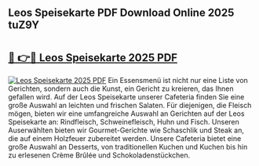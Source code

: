 ## Leos Speisekarte PDF Download Online 2025 tuZ9Y

# <h2><a href="http://gc9r8kk.nevu.top/?p=Leos+Speisekarte">🔗 👉🔴 Leos Speisekarte 2025 PDF</a></h2>

[![Leos Speisekarte 2025 PDF](https://i.imgur.com/dBaPXMq.png)](http://gc9r8kk.nevu.top/?p=Leos+Speisekarte)
Ein Essensmenü ist nicht nur eine Liste von Gerichten, sondern auch die Kunst, ein Gericht zu kreieren, das Ihnen gefallen wird. Auf der Leos Speisekarte unserer Cafeteria finden Sie eine große Auswahl an leichten und frischen Salaten. Für diejenigen, die Fleisch mögen, bieten wir eine umfangreiche Auswahl an Gerichten auf der Leos Speisekarte an: Rindfleisch, Schweinefleisch, Huhn und Fisch. Unseren Auserwählten bieten wir Gourmet-Gerichte wie Schaschlik und Steak an, die auf einem Holzfeuer zubereitet werden. Unsere Cafeteria bietet eine große Auswahl an Desserts, von traditionellen Kuchen und Kuchen bis hin zu erlesenen Crème Brûlée und Schokoladenstückchen.
